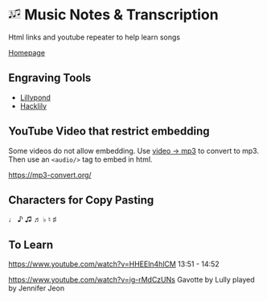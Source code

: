 # <img src="logo.png" width="25px"> Music Notes & Transcription

Html links and youtube repeater to help learn songs


[Homepage](https://hiteshlala.com/music-notes)


## Engraving Tools
- [Lillypond](http://lilypond.org)
- [Hacklily](https://www.hacklily.org/)

## YouTube Video that restrict embedding

Some videos do not allow embedding.  Use [video -> mp3](https://youtubetomp3music.com/en26/) to convert to mp3.  
Then use an `<audio/>` tag to embed in html.

https://mp3-convert.org/


## Characters for Copy Pasting

♩	 ♪	 ♫ 	♬	 ♭  ♮ 	♯



## To Learn
https://www.youtube.com/watch?v=HHEEln4hlCM  13:51 - 14:52

https://www.youtube.com/watch?v=ig-rMdCzUNs Gavotte by Lully played by Jennifer Jeon
